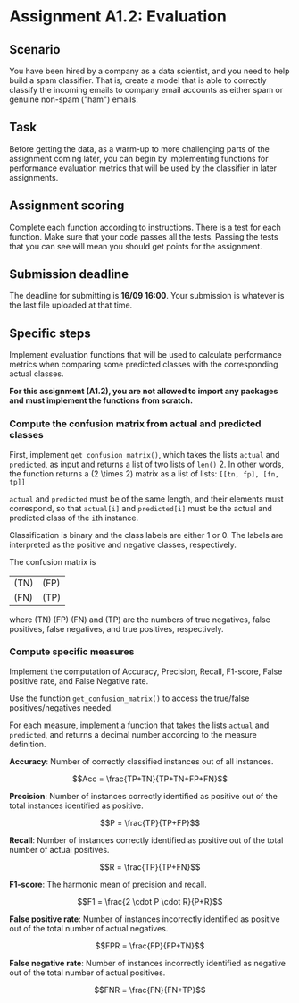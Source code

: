 # Assignment A1.2: Evaluation

## Scenario

You have been hired by a company as a data scientist, and you need to help build a spam classifier.  That is, create a model that is able to correctly classify the incoming emails to company email accounts as either spam or genuine non-spam ("ham") emails.

## Task

Before getting the data, as a warm-up to more challenging parts of the assignment coming later, you can begin by implementing functions for performance evaluation metrics that will be used by the classifier in later assignments.

## Assignment scoring

Complete each function according to instructions. There is a test for each function. Make sure that your code passes all the tests. Passing the tests that you can see will mean you should get points for the assignment.  

## Submission deadline

The deadline for submitting is **16/09 16:00**. Your submission is whatever is the last file uploaded at that time.

## Specific steps

Implement evaluation functions that will be used to calculate performance metrics when comparing some predicted classes with the corresponding actual classes. 

**For this assignment (A1.2), you are not allowed to import any packages and must implement the functions from scratch.**

### Compute the confusion matrix from actual and predicted classes

First, implement `get_confusion_matrix()`, which takes the lists `actual` and `predicted`, as input and returns a list of two lists of `len()` 2. In other words, the function returns a \(2 \times 2\) matrix as a list of lists: 
`[[tn, fp], [fn, tp]]` 

`actual` and `predicted` must be of the same length, and their elements must correspond, so that `actual[i]` and `predicted[i]` must be the actual and predicted class of the `i`th instance.

Classification is binary and the class labels are either 1 or 0. The labels are interpreted as the positive and negative classes, respectively. 

The confusion matrix is 

<center>

|||
|--|--|
| \(TN\) | \(FP\) |
| \(FN\) | \(TP\) |

</center>

where \(TN\)  \(FP\)  \(FN\)  and \(TP\) are the numbers of true negatives, false positives, false negatives, and true positives, respectively. 

### Compute specific measures

Implement the computation of Accuracy, Precision, Recall, F1-score, False positive rate, and False Negative rate.

Use the function `get_confusion_matrix()` to access the true/false positives/negatives needed.

For each measure, implement a function that takes the lists `actual` and `predicted`, and returns a decimal number according to the measure definition. 

**Accuracy**: Number of correctly classified instances out of all instances.

$$Acc = \frac{TP+TN}{TP+TN+FP+FN}$$

**Precision**: Number of instances correctly identified as positive out of the total instances identified as positive.

$$P = \frac{TP}{TP+FP}$$

**Recall**: Number of instances correctly identified as positive out of the total number of actual positives.

$$R = \frac{TP}{TP+FN}$$

**F1-score**: The harmonic mean of precision and recall.

$$F1 = \frac{2 \cdot P \cdot R}{P+R}$$

**False positive rate**: Number of instances incorrectly identified as positive out of the total number of actual negatives.

$$FPR = \frac{FP}{FP+TN}$$

**False negative rate**: Number of instances incorrectly identified as negative out of the total number of actual positives.

$$FNR = \frac{FN}{FN+TP}$$